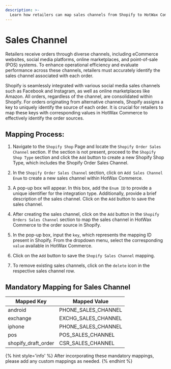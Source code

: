 ```yaml
---
description: >-
  Learn how retailers can map sales channels from Shopify to HotWax Commerce to enhance operational efficiency.
---
```


# Sales Channel

Retailers receive orders through diverse channels, including eCommerce websites, social media platforms, online marketplaces, and point-of-sale (POS) systems. To enhance operational efficiency and evaluate performance across these channels, retailers must accurately identify the sales channel associated with each order.

Shopify is seamlessly integrated with various social media sales channels such as Facebook and Instagram, as well as online marketplaces like Amazon. All orders, regardless of the channel, are consolidated within Shopify. For orders originating from alternative channels, Shopify assigns a key to uniquely identify the source of each order. It is crucial for retailers to map these keys with corresponding values in HotWax Commerce to effectively identify the order sources.

## Mapping Process:

1. Navigate to the `Shopify Shop` Page and locate the `Shopify Order Sales Channel` section. If the section is not present, proceed to the `Shopify Shop Type` section and click the `Add` button to create a new Shopify Shop Type, which includes the Shopify Order Sales Channel.

2. In the `Shopify Order Sales Channel` section, click on `Add Sales Channel Enum` to create a new sales channel within HotWax Commerce.

3. A pop-up box will appear. In this box, add the `Enum ID` to provide a unique identifier for the integration type. Additionally, provide a brief description of the sales channel. Click on the `Add` button to save the sales channel.

4. After creating the sales channel, click on the `Add` button in the `Shopify Orders Sales Channel` section to map the sales channel in HotWax Commerce to the order source in Shopify.

5. In the pop-up box, input the `key`, which represents the mapping ID present in Shopify. From the dropdown menu, select the corresponding `value` available in HotWax Commerce.

6. Click on the `Add` button to save the `Shopify Sales Channel` mapping.

7. To remove existing sales channels, click on the `delete` icon in the respective sales channel row.

## Mandatory Mapping for Sales Channel

| Mapped Key            | Mapped Value         |
|-----------------------|----------------------|
| android               | PHONE_SALES_CHANNEL  |
| exchange              | EXCHG_SALES_CHANNEL  |
| iphone                | PHONE_SALES_CHANNEL  |
| pos                   | POS_SALES_CHANNEL    |
| shopify_draft_order   | CSR_SALES_CHANNEL    |

{% hint style='info' %} After incorporating these mandatory mappings, please add any custom mappings as needed. 
{% endhint %}
